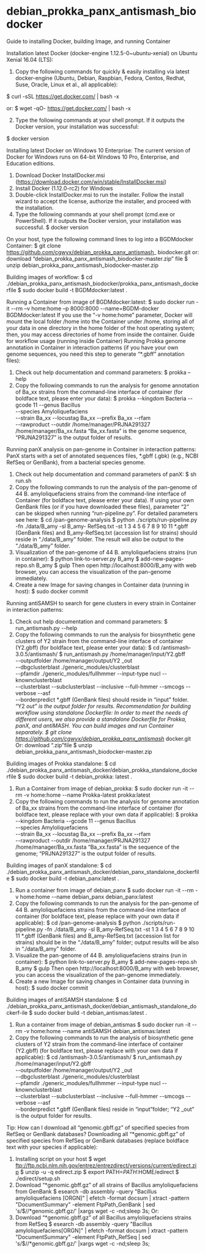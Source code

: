 # debian_prokka_panx_antismash_biodocker
Guide to installing Docker, building Image, and running Container

Installation latest Docker (docker-engine 1.12.5-0~ubuntu-xenial) on Ubuntu Xenial 16.04 (LTS):

1. Copy the following commands for quickly & easily installing via latest docker-engine (Ubuntu, Debian, Raspbian, Fedora, Centos, Redhat, Suse, Oracle, Linux et al., all applicable):

$ curl -sSL https://get.docker.com/ | bash -x

or:
$ wget -qO- https://get.docker.com/ | bash -x

2. Type the following commands at your shell prompt. If it outputs the Docker version, your installation was successful:

$ docker version

Installing latest Docker on Windows 10 Enterprise:
The current version of Docker for Windows runs on 64-bit Windows 10 Pro, Enterprise, and Education editions.
1. Download Docker InstallDocker.msi
(https://download.docker.com/win/stable/InstallDocker.msi)
2. Install Docker (1.12.0-rc2) for Windows
3. Double-click InstallDocker.msi to run the installer. Follow the install wizard to accept the license, authorize the installer, and proceed with the installation.
4. Type the following commands at your shell prompt (cmd.exe or PowerShell). If it outputs the Docker version, your installation was successful.
$ docker version

On your host, type the following command lines to log into a BGDMdocker Container: 
$ git clone https://github.com/cgwyx/debian_prokka_panx_antismash_
biodocker.git
or: download “debian_prokka_panx_antismash_biodocker-master.zip” file
$ unzip debian_prokka_panx_antismash_biodocker-master.zip 

Building images of workflow:
$ cd ./debian_prokka_panx_antismash_biodocker/prokka_panx_antismash_dockerfile
$ sudo docker build -t BGDMdocker:latest .

Running a Container from image of BGDMdocker:latest: 
$ sudo docker run -it --rm –v home:home –p 8000:8000 --name=BGDM-docker BGDMdocker:latest
If you use the “-v home:home” parameter, Docker will mount the local folder /home into the Container under /home, storing all of your data in one directory in the home folder of the host operating system; then, you may access directories of home from inside the container.
Guide for workflow usage (running inside Container)
Running Prokka genome annotation in Container in interaction patterns (if you have your own genome sequences, you need this step to generate “*.gbff” annotation files):
1. Check out help documentation and command parameters:
$ prokka –help
2. Copy the following commands to run the analysis for genome annotation of Ba_xx strains from the command-line interface of container (for boldface text, please enter your data): 
$ prokka --kingdom Bacteria --gcode 11 --genus Bacillus \
--species Amyloliquefaciens \
--strain Ba_xx --locustag Ba_xx --prefix Ba_xx --rfam \
--rawproduct --outdir /home/manager/PRJNA291327 \
/home/manager/Ba_xx.fasta
“Ba_xx.fasta” is the genome sequence, “PRJNA291327” is the output folder of results.

Running panX analysis on pan-genome in Container in interaction patterns:
PanX starts with a set of annotated sequences files, *.gbff (.gbk) (e.g., NCBI RefSeq or GenBank), from a bacterial species genome. 
1. Check out help documentation and command parameters of panX:
$ sh run.sh
2. Copy the following commands to run the analysis of the pan-genome of 44 B. amyloliquefaciens strains from the command-line interface of Container (for boldface text, please enter your data). If using your own GenBank files (or if you have downloaded these files), parameter “2” can be skipped when running “run-pipeline.py”. For detailed parameters see here:
$ cd /pan-genome-analysis
$ python ./scripts/run-pipeline.py -fn ./data/B_amy -sl B_amy-
RefSeq.txt -st 1 3 4 5 6 7 8 9 10 11
*.gbff (GenBank files) and B_amy-RefSeq.txt (accession list for strains) should reside in “./data/B_amy” folder. The result will also be output to the “./data/B_amy” folder.
3. Visualization of the pan-genome of 44 B. amyloliquefaciens strains (run in container):
$ python link-to-server.py B_amy 
$ add-new-pages-repo.sh B_amy
$ gulp
Then open http://localhost:8000/B_amy with web browser, you can access the visualization of the pan-genome immediately.
4. Create a new Image for saving changes in Container data (running in host):
$ sudo docker commit <ID of Container > <name of new Image >

Running antiSAMSH to search for gene clusters in every strain in Container in interaction patterns:
1. Check out help documentation and command parameters:
$ run_antismash.py --help
2. Copy the following commands to run the analysis for biosynthetic gene clusters of Y2 strain from the command-line interface of container (Y2.gbff) (for boldface text, please enter your data):
$ cd /antismash-3.0.5/antismash/
$ run_antismash.py /home/manager/input/Y2.gbff \
--outputfolder /home/manager/output/Y2 _out \
--dbgclusterblast ./generic_modules/clusterblast \
--pfamdir ./generic_modules/fullhmmer --input-type nucl --knownclusterblast \
--clusterblast --subclusterblast --inclusive --full-hmmer --smcogs --verbose --asf \
--borderpredict 
*.gbff (GenBank files) should reside in “input” folder. “Y2 _out” is the output folder for results.
Recommendation for building workflow using standalone Dockerfile:
In order to meet the needs of different users, we also provide a standalone Dockerfile for Prokka, panX, and antiMASH. You can build images and run Container separately. 
$ git clone https://github.com/cgwyx/debian_prokka_panx_antismash_
docker.git
Or: download “.zip”file
$ unzip debian_prokka_panx_antismash_biodocker-master.zip

Building images of Prokka standalone:
$ cd ./debian_prokka_panx_antismash_docker/debian_prokka_standalone_dockerfile
$ sudo docker build -t debian_prokka: latest .
1. Run a Container from image of debian_prokka:
$ sudo docker run -it --rm -v home:home --name Prokka-latest prokka:latest
2. Copy the following commands to run the analysis for genome annotation of Ba_xx strains from the command-line interface of container (for boldface text, please replace with your own data if applicable): 
$ prokka --kingdom Bacteria --gcode 11 --genus Bacillus \
--species Amyloliquefaciens \
--strain Ba_xx --locustag Ba_xx --prefix Ba_xx --rfam \
--rawproduct --outdir /home/manager/PRJNA291327 \
/home/manager/Ba_xx.fasta
“Ba_xx.fasta” is the sequence of the genome; “PRJNA291327” is the output folder of results.

Building images of panX standalone:
$ cd ./debian_prokka_panx_antismash_docker/debian_panx_standalone_dockerfile
$ sudo docker build -t debian_panx:latest .
1. Run a container from image of debian_panx
$ sudo docker run -it --rm -v home:home --name debian_panx debian_panx:latest
2. Copy the following commands to run the analysis for the pan-genome of 44 B. amyloliquefaciens strains from the command-line interface of container (for boldface text, please replace with your own data if applicable):
$ cd /pan-genome-analysis
$ python ./scripts/run-pipeline.py -fn ./data/B_amy -sl B_amy-RefSeq.txt -st 1 3 4 5 6 7 8 9 10 11
*.gbff (GenBank files) and B_amy-RefSeq.txt (accession list for strains) should be in the “./data/B_amy” folder; output results will be also in “./data/B_amy” folder. 
3. Visualize the pan-genome of 44 B. amyloliquefaciens strains (run in container):
$ python link-to-server.py B_amy 
$ add-new-pages-repo.sh B_amy
$ gulp
Then open http://localhost:8000/B_amy with web browser, you can access the visualization of the pan-genome immediately.
4. Create a new Image for saving changes in Container data (running in host):
$ sudo docker commit <ID of container > <name of new images >

Building images of antiSAMSH standalone:
$ cd ./debian_prokka_panx_antismash_docker/debian_antismash_standalone_dockerf-ile
$ sudo docker build -t debian_antismas:latest . 
1. Run a container from image of debian_antismas
$ sudo docker run -it --rm -v home:home --name antiSAMSH debian_antismas:latest
2. Copy the following commands to run the analysis of biosynthetic gene clusters of Y2 strain from the command-line interface of container (Y2.gbff) (for boldface text, please replace with your own data if applicable):
$ cd /antismash-3.0.5/antismash/
$ run_antismash.py /home/manager/input/Y2.gbff \
--outputfolder /home/manager/output/Y2 _out \
--dbgclusterblast ./generic_modules/clusterblast \
--pfamdir ./generic_modules/fullhmmer --input-type nucl --knownclusterblast \
--clusterblast --subclusterblast --inclusive --full-hmmer --smcogs --verbose --asf \
--borderpredict 
*.gbff (GenBank files) reside in “input”folder; “Y2 _out” is the output folder for results.

Tip: How can I download all “genomic.gbff.gz” of specified species from RefSeq or GenBank databases?
Downloading all “*genomic.gbff.gz” of specified species from RefSeq or GenBank databases (replace boldface text with your species if applicable):
1. Installing script on your host
$ wget 
ftp://ftp.ncbi.nlm.nih.gov/entrez/entrezdirect/versions/current/edirect.zip
$ unzip -u -q edirect.zip
$ export PATH=$PATH:$HOME/edirect
$ ./edirect/setup.sh
2. Download “*genomic.gbff.gz” of all strains of Bacillus amyloliquefaciens from GenBank
$ esearch -db assembly -query "Bacillus amyloliquefaciens [ORGN]" | efetch -format docsum | xtract -pattern "DocumentSummary" -element FtpPath_GenBank | sed 's/$/\/*genomic.gbff.gz/' |xargs wget -c -nd;sleep 3s;
Or:
3. Download “*genomic.gbff.gz” of all Bacillus amyloliquefaciens strains from RefSeq
$ esearch -db assembly -query "Bacillus amyloliquefaciens[ORGN]" | efetch -format docsum | xtract -pattern "DocumentSummary" -element FtpPath_RefSeq | sed 's/$/\/*genomic.gbff.gz/' |xargs wget -c -nd;sleep 3s;
